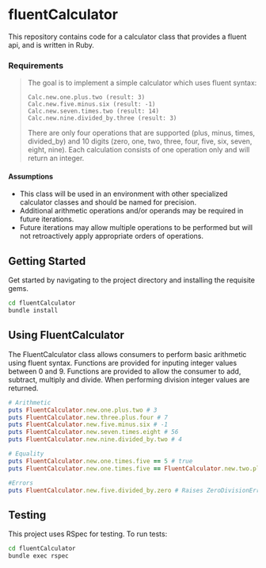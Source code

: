 
# fluentCalculator
This repository contains code for a calculator class that provides a fluent api, and is written in Ruby.

### Requirements
> The goal is to implement a simple calculator which uses fluent syntax:
> ```
> Calc.new.one.plus.two (result: 3)
> Calc.new.five.minus.six (result: -1)
> Calc.new.seven.times.two (result: 14)
> Calc.new.nine.divided_by.three (result: 3)
> ```
> There are only four operations that are supported (plus, minus, times, divided_by) and 10 digits (zero, one, two, three, four, five, six, seven, eight, nine).
> Each calculation consists of one operation only and will return an integer.

#### Assumptions
- This class will be used in an environment with other specialized calculator classes and should be named for precision.
- Additional arithmetic operations and/or operands may be required in future iterations.
- Future iterations may allow multiple operations to be performed but will not retroactively apply appropriate orders of operations.  

## Getting Started
Get started by navigating to the project directory and installing the requisite gems.

```bash
cd fluentCalculator
bundle install
```

## Using FluentCalculator
The FluentCalculator class allows consumers to perform basic arithmetic using fluent syntax. Functions are provided for inputing integer values between 0 and 9. Functions are provided to allow the consumer to add, subtract, multiply and divide. When performing division integer values are returned. 

``` ruby
# Arithmetic
puts FluentCalculator.new.one.plus.two # 3
puts FluentCalculator.new.three.plus.four # 7
puts FluentCalculator.new.five.minus.six # -1
puts FluentCalculator.new.seven.times.eight # 56
puts FluentCalculator.new.nine.divided_by.two # 4

# Equality
puts FluentCalculator.new.one.times.five == 5 # true
puts FluentCalculator.new.one.times.five == FluentCalculator.new.two.plus.three # true

#Errors
puts FluentCalculator.new.five.divided_by.zero # Raises ZeroDivisionError
```


## Testing
This project uses RSpec for testing. To run tests:

```bash
cd fluentCalculator
bundle exec rspec
```
